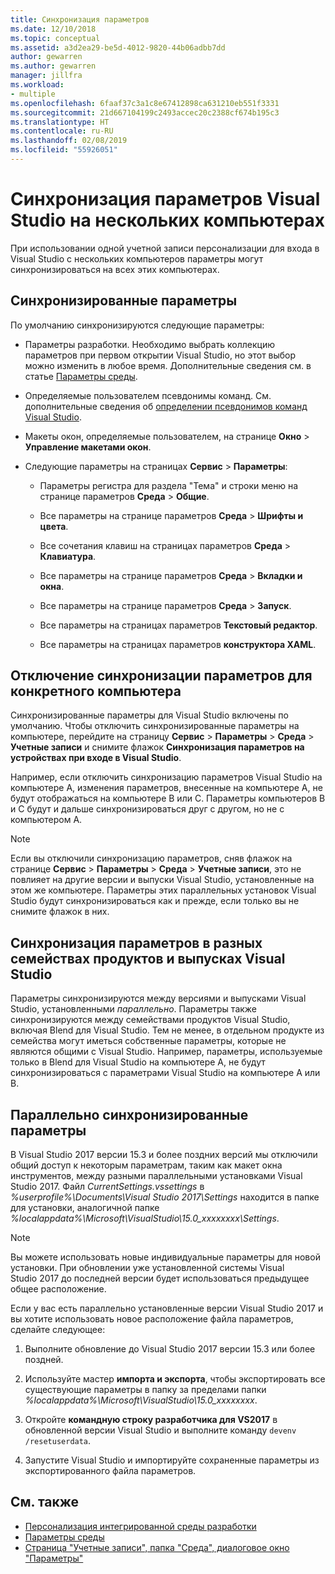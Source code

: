 ```yaml
---
title: Синхронизация параметров
ms.date: 12/10/2018
ms.topic: conceptual
ms.assetid: a3d2ea29-be5d-4012-9820-44b06adbb7dd
author: gewarren
ms.author: gewarren
manager: jillfra
ms.workload:
- multiple
ms.openlocfilehash: 6faaf37c3a1c8e67412898ca631210eb551f3331
ms.sourcegitcommit: 21d667104199c2493accec20c2388cf674b195c3
ms.translationtype: HT
ms.contentlocale: ru-RU
ms.lasthandoff: 02/08/2019
ms.locfileid: "55926051"
---
```

# <a name="synchronize-visual-studio-settings-across-multiple-computers"></a>Синхронизация параметров Visual Studio на нескольких компьютерах

При использовании одной учетной записи персонализации для входа в Visual Studio с нескольких компьютеров параметры могут синхронизироваться на всех этих компьютерах.

## <a name="synchronized-settings"></a>Синхронизированные параметры

По умолчанию синхронизируются следующие параметры:

- Параметры разработки. Необходимо выбрать коллекцию параметров при первом открытии Visual Studio, но этот выбор можно изменить в любое время. Дополнительные сведения см. в статье [Параметры среды](../ide/environment-settings.md).

- Определяемые пользователем псевдонимы команд. См. дополнительные сведения об [определении псевдонимов команд Visual Studio](../ide/reference/visual-studio-command-aliases.md).

- Макеты окон, определяемые пользователем, на странице **Окно** > **Управление макетами окон**.

- Следующие параметры на страницах **Сервис** > **Параметры**:

   - Параметры регистра для раздела "Тема" и строки меню на странице параметров **Среда** > **Общие**.

   - Все параметры на странице параметров **Среда** > **Шрифты и цвета**.

   - Все сочетания клавиш на страницах параметров **Среда** > **Клавиатура**.

   - Все параметры на странице параметров **Среда** > **Вкладки и окна**.

   - Все параметры на странице параметров **Среда** > **Запуск**.

   - Все параметры на страницах параметров **Текстовый редактор**.

   - Все параметры на страницах параметров **конструктора XAML**.

## <a name="turn-off-synchronized-settings-on-a-particular-computer"></a>Отключение синхронизации параметров для конкретного компьютера

Синхронизированные параметры для Visual Studio включены по умолчанию. Чтобы отключить синхронизированные параметры на компьютере, перейдите на страницу **Сервис** > **Параметры** > **Среда** > **Учетные записи** и снимите флажок **Синхронизация параметров на устройствах при входе в Visual Studio**.

Например, если отключить синхронизацию параметров Visual Studio на компьютере A, изменения параметров, внесенные на компьютере A, не будут отображаться на компьютере B или C. Параметры компьютеров B и C будут и дальше синхронизироваться друг с другом, но не с компьютером A.

> [!NOTE]
> Если вы отключили синхронизацию параметров, сняв флажок на странице **Сервис** > **Параметры** > **Среда** > **Учетные записи**, это не повлияет на другие версии и выпуски Visual Studio, установленные на этом же компьютере. Параметры этих параллельных установок Visual Studio будут синхронизироваться как и прежде, если только вы не снимите флажок в них.

## <a name="synchronize-settings-across-visual-studio-family-products-and-editions"></a>Синхронизация параметров в разных семействах продуктов и выпусках Visual Studio

Параметры синхронизируются между версиями и выпусками Visual Studio, установленными *параллельно*. Параметры также синхронизируются между семействами продуктов Visual Studio, включая Blend для Visual Studio. Тем не менее, в отдельном продукте из семейства могут иметься собственные параметры, которые не являются общими с Visual Studio. Например, параметры, используемые только в Blend для Visual Studio на компьютере A, не будут синхронизироваться с параметрами Visual Studio на компьютере A или B.

## <a name="side-by-side-synchronized-settings"></a>Параллельно синхронизированные параметры

В Visual Studio 2017 версии 15.3 и более поздних версий мы отключили общий доступ к некоторым параметрам, таким как макет окна инструментов, между разными параллельными установками Visual Studio 2017. Файл *CurrentSettings.vssettings* в *%userprofile%\Documents\Visual Studio 2017\Settings* находится в папке для установки, аналогичной папке *%localappdata%\Microsoft\VisualStudio\15.0_xxxxxxxx\Settings*.

> [!NOTE]
> Вы можете использовать новые индивидуальные параметры для новой установки. При обновлении уже установленной системы Visual Studio 2017 до последней версии будет использоваться предыдущее общее расположение.

Если у вас есть параллельно установленные версии Visual Studio 2017 и вы хотите использовать новое расположение файла параметров, сделайте следующее:

1. Выполните обновление до Visual Studio 2017 версии 15.3 или более поздней.

1. Используйте мастер **импорта и экспорта**, чтобы экспортировать все существующие параметры в папку за пределами папки *%localappdata%\Microsoft\VisualStudio\15.0_xxxxxxxx*.

1. Откройте **командную строку разработчика для VS2017** в обновленной версии Visual Studio и выполните команду `devenv /resetuserdata`.

1. Запустите Visual Studio и импортируйте сохраненные параметры из экспортированного файла параметров.

## <a name="see-also"></a>См. также

- [Персонализация интегрированной среды разработки](../ide/personalizing-the-visual-studio-ide.md)
- [Параметры среды](../ide/environment-settings.md)
- [Страница "Учетные записи", папка "Среда", диалоговое окно "Параметры"](reference/accounts-environment-options-dialog-box.md)
